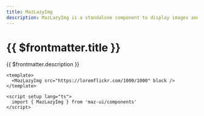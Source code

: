 ```yaml
---
title: MazLazyImg
description: MazLazyImg is a standalone component to display images and svgs with lazy loading
---
```


# {{ $frontmatter.title }}

{{ $frontmatter.description }}

<!--@include: ./../.vitepress/mixins/getting-started.md-->

<MazLazyImg src="https://loremflickr.com/1000/1000" block />

```vue
<template>
  <MazLazyImg src="https://loremflickr.com/1000/1000" block />
</template>

<script setup lang="ts">
  import { MazLazyImg } from 'maz-ui/components'
</script>
```

<!--@include: ./../.vitepress/generated-docs/maz-lazy-img.doc.md-->
